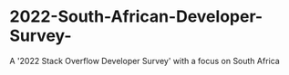 # 2022-South-African-Developer-Survey-
A '2022 Stack Overflow Developer Survey' with a focus on South Africa
